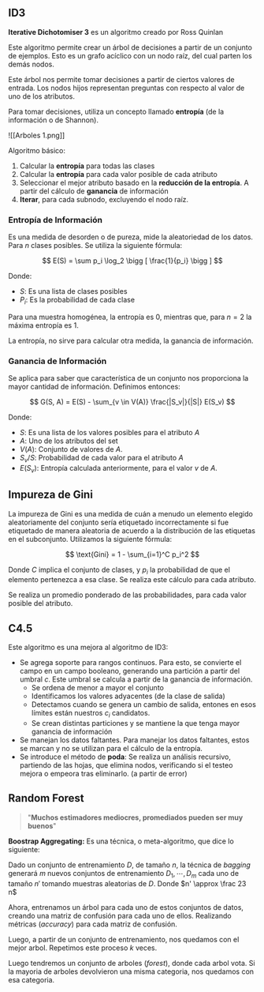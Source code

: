 ## ID3

**Iterative Dichotomiser 3** es un algoritmo creado por Ross Quinlan

Este algoritmo permite crear un árbol de decisiones a partir de un conjunto de ejemplos. Esto es un grafo acíclico con un nodo raíz, del cual parten los demás nodos.

Este árbol nos permite tomar decisiones a partir de ciertos valores de entrada. Los nodos hijos representan preguntas con respecto al valor de uno de los atributos.

Para tomar decisiones, utiliza un concepto llamado **entropía** (de la información o de Shannon).

![[Arboles 1.png]]

Algoritmo básico:

1. Calcular la **entropía** para todas las clases
2. Calcular la **entropía** para cada valor posible de cada atributo
3. Seleccionar el mejor atributo basado en la **reducción de la entropía**. A partir del cálculo de **ganancia** de información
4. **Iterar**, para cada subnodo, excluyendo el nodo raíz.

### Entropía de Información

Es una medida de desorden o de pureza, mide la aleatoriedad de los datos. Para $n$ clases posibles. Se utiliza la siguiente fórmula:

$$
E(S) = \sum p_i \log_2 \bigg [ \frac{1}{p_i} \bigg ]
$$

Donde:

- $S:$ Es una lista de clases posibles
- $P_i:$ Es la probabilidad de cada clase

Para una muestra homogénea, la entropía es $0$, mientras que, para $n{=}2$ la máxima entropía es $1$.

La entropía, no sirve para calcular otra medida, la ganancia de información.

### Ganancia de Información

Se aplica para saber que característica de un conjunto nos proporciona la mayor cantidad de información. Definimos entonces:

$$
G(S, A) = E(S) - \sum_{v \in V(A)} \frac{|S_v|}{|S|} E(S_v)
$$

Donde:

- $S$: Es una lista de los valores posibles para el atributo $A$
- $A$: Uno de los atributos del set
- $V(A):$ Conjunto de valores de $A$.
- $S_v / S:$ Probabilidad de cada valor para el atributo $A$
- $E(S_v):$ Entropía calculada anteriormente, para el valor $v$ de $A$.

## Impureza de Gini

La impureza de Gini es una medida de cuán a menudo un elemento elegido aleatoriamente del conjunto sería etiquetado incorrectamente si fue etiquetado de manera aleatoria de acuerdo a la distribución de las etiquetas en el subconjunto. Utilizamos la siguiente fórmula:

$$
\text{Gini} = 1 - \sum_{i=1}^C p_i^2
$$

Donde $C$ implica el conjunto de clases, y $p_i$ la probabilidad de que el elemento pertenezca a esa clase. Se realiza este cálculo para cada atributo.

Se realiza un promedio ponderado de las probabilidades, para cada valor posible del atributo.

## C4.5

Este algoritmo es una mejora al algoritmo de ID3:

- Se agrega soporte para rangos continuos. Para esto, se convierte el campo en un campo booleano, generando una partición a partir del umbral $c$. Este umbral se calcula a partir de la ganancia de información.
	- Se ordena de menor a mayor el conjunto
	- Identificamos los valores adyacentes (de la clase de salida)
	- Detectamos cuando se genera un cambio de salida, entones en esos límites están nuestros $c_i$ candidatos.
	- Se crean distintas particiones y se mantiene la que tenga mayor ganancia de información
- Se manejan los datos faltantes. Para manejar los datos faltantes, estos se marcan y no se utilizan para el cálculo de la entropía.
- Se introduce el método de **poda**: Se realiza un análisis recursivo, partiendo de las hojas, que elimina nodos, verificando si el testeo mejora o empeora tras eliminarlo. (a partir de error)

## Random Forest

> "**Muchos estimadores mediocres, promediados pueden ser muy buenos**"

**Boostrap Aggregating:** Es una técnica, o meta-algoritmo, que dice lo siguiente:

Dado un conjunto de entrenamiento $D$, de tamaño $n$, la técnica de *bagging* generará $m$ nuevos conjuntos de entrenamiento $D_1, \cdots, D_m$ cada uno de tamaño $n'$ tomando muestras aleatorias de $D$. Donde $n' \approx \frac 23 n$

Ahora, entrenamos un árbol para cada uno de estos conjuntos de datos, creando una matriz de confusión para cada uno de ellos. Realizando métricas (*accuracy*) para cada matriz de confusión.

Luego, a partir de un conjunto de entrenamiento, nos quedamos con el mejor arbol. Repetimos este proceso $k$ veces.

Luego tendremos un conjunto de arboles (*forest*), donde cada arbol vota. Si la mayoria de arboles devolvieron una misma categoria, nos quedamos con esa categoria.
